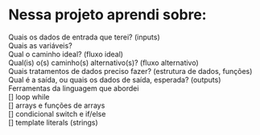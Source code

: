 <h1>Nessa projeto aprendi sobre:</h1

Quais os dados de entrada que terei? (inputs)<br>
Quais as variáveis?<br>
Qual o caminho ideal? (fluxo ideal)<br>
Qual(is) o(s) caminho(s) alternativo(s)? (fluxo alternativo)<br>
Quais tratamentos de dados preciso fazer? (estrutura de dados, funções)<br>
Qual é a saída, ou quais os dados de saída, esperada? (outputs)<br>
Ferramentas da linguagem que abordei<br>
[] loop while<br>
[] arrays e funções de arrays<br>
[] condicional switch e if/else<br>
[] template literals (strings)<br>
